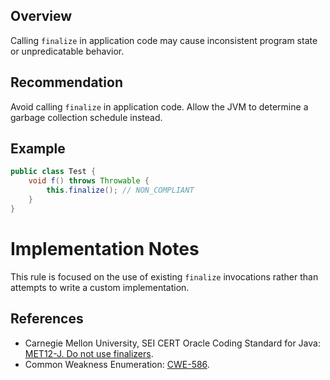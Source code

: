 ## Overview

Calling `finalize` in application code may cause inconsistent program state or unpredicatable behavior.

## Recommendation

Avoid calling `finalize` in application code. Allow the JVM to determine a garbage collection schedule instead.

## Example

```java
public class Test {
    void f() throws Throwable {
        this.finalize(); // NON_COMPLIANT
    }
}

```

# Implementation Notes

This rule is focused on the use of existing `finalize` invocations rather than attempts to write a custom implementation.

## References

- Carnegie Mellon University, SEI CERT Oracle Coding Standard for Java: [MET12-J. Do not use finalizers](https://wiki.sei.cmu.edu/confluence/display/java/MET12-J.+Do+not+use+finalizers).
- Common Weakness Enumeration: [CWE-586](https://cwe.mitre.org/data/definitions/586).
